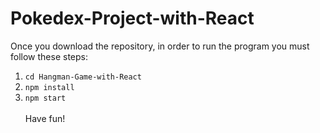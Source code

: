 # Pokedex-Project-with-React

Once you download the repository, in order to run the program you must follow these steps:
1) `cd Hangman-Game-with-React`
2) `npm install`
3) `npm start` \
\
Have fun!

